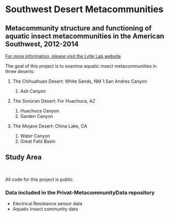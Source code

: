 # Southwest Desert Metacommunities
## Metacommunity structure and functioning of aquatic insect metacommunities in the American Southwest, 2012-2014


[For more information, please visit the Lytle Lab website](https://lytlelab.science.oregonstate.edu)

The goal of this project is to examine aquatic insect metacommunities in three deserts:

1. The Chihuahuan Desert: White Sands, NM
	1.San Andres Canyon 
	1. Ash Canyon 


2. The Sonoran Desert: For Huachuca, AZ
	1. Huachuca Canyon 
	1. Garden Canyon 

3. The Mojave Desert: China Lake, CA
	1. Water Canyon 
	1. Great Falls Basin 


## Study Area
<br />
<p align="center">
<a href="https://github.com/SouthwestDesertMetacommunities
<img src="SouthwestDesertMetacommunities/Images/StudyArea.png" alt="Study Area" width="50" height="50">
  </a>

All code for this project is public. 

### Data included in the Privat-MetacommunityData repository
* Electrical Resistance sensor data
* Aquatic Insect community data


